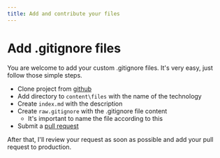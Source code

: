 ```yaml
---
title: Add and contribute your files
---
```


# Add .gitignore files

You are welcome to add your custom .gitignore files. It's very easy, just follow those simple steps.

* Clone project from [github](https://github.com/jakubgarfield/gitignore-database)
* Add directory to `content\files` with the name of the technology
* Create `index.md` with the description
* Create `raw.gitignore` with the .gitignore file content
  * It's important to name the file according to this
* Submit a [pull request](https://help.github.com/articles/creating-a-pull-request)

After that, I'll review your request as soon as possible and add your pull request to production.
